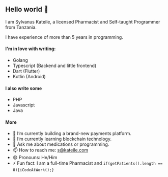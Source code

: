## Hello world 👋

I am Sylvanus Kateile, a licensed Pharmacist and Self-taught Programmer from Tanzania.

I have experience of more than 5 years in programming.

#### I'm in love with writing:

- Golang
- Typescript (Backend and little frontend)
- Dart (Flutter)
- Kotlin (Android)

#### I also write some

- PHP
- Javascript
- Java

#### More

- 🔭 I’m currently building a brand-new payments platform.
- 🌱 I’m currently learning blockchain technology.
- 💬 Ask me about medications or programming.
- 📫 How to reach me: s@kateile.com
- 😄 Pronouns: He/Him
- ⚡ Fun fact: I am a full-time Pharmacist and `if(getPatients().length == 0){iCodeAtWork();}`
